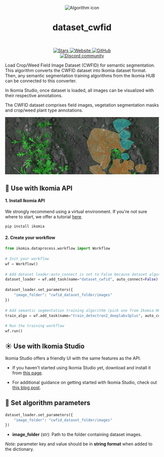 <div align="center">
  <img src="https://raw.githubusercontent.com/Ikomia-hub/dataset_cwfid/main/icons/cwfid.png" alt="Algorithm icon">
  <h1 align="center">dataset_cwfid</h1>
</div>
<br />
<p align="center">
    <a href="https://github.com/Ikomia-hub/dataset_cwfid">
        <img alt="Stars" src="https://img.shields.io/github/stars/Ikomia-hub/dataset_cwfid">
    </a>
    <a href="https://app.ikomia.ai/hub/">
        <img alt="Website" src="https://img.shields.io/website/http/app.ikomia.ai/en.svg?down_color=red&down_message=offline&up_message=online">
    </a>
    <a href="https://github.com/Ikomia-hub/dataset_cwfid/blob/main/LICENSE.md">
        <img alt="GitHub" src="https://img.shields.io/github/license/Ikomia-hub/dataset_cwfid.svg?color=blue">
    </a>    
    <br>
    <a href="https://discord.com/invite/82Tnw9UGGc">
        <img alt="Discord community" src="https://img.shields.io/badge/Discord-white?style=social&logo=discord">
    </a> 
</p>

Load Crop/Weed Field Image Dataset (CWFID) for semantic segmentation. This algorithm converts the CWFID dataset into Ikomia dataset format. Then, any semantic segmentation training algorithms from the Ikomia HUB can be connected to this converter. 

In Ikomia Studio, once dataset is loaded, all images can be visualized with their respective annotations.

The CWFID dataset comprises field images, vegetation segmentation masks and crop/weed plant type annotations.

![Image example](https://raw.githubusercontent.com/Ikomia-hub/dataset_cwfid/main/icons/example.jpg)

## :rocket: Use with Ikomia API

#### 1. Install Ikomia API

We strongly recommend using a virtual environment. If you're not sure where to start, we offer a tutorial [here](https://www.ikomia.ai/blog/a-step-by-step-guide-to-creating-virtual-environments-in-python).

```sh
pip install ikomia
```

#### 2. Create your workflow

```python
from ikomia.dataprocess.workflow import Workflow

# Init your workflow
wf = Workflow()

# Add dataset loader:auto_connect is set to False because dataset algorithms don't have any input
dataset_loader = wf.add_task(name="dataset_cwfid", auto_connect=False)

dataset_loader.set_parameters({
    "image_folder": "cwfid_dataset_folder/images"
})

# Add semantic segmentation training algorithm (pick one from Ikomia HUB)
train_algo = wf.add_task(name="train_detectron2_deeplabv3plus", auto_connect=True)

# Run the training workflow
wf.run()
```

## :sunny: Use with Ikomia Studio

Ikomia Studio offers a friendly UI with the same features as the API.

- If you haven't started using Ikomia Studio yet, download and install it from [this page](https://www.ikomia.ai/studio).

- For additional guidance on getting started with Ikomia Studio, check out [this blog post](https://www.ikomia.ai/blog/how-to-get-started-with-ikomia-studio).

## :pencil: Set algorithm parameters

```python
dataset_loader.set_parameters({
    "image_folder": "cwfid_dataset_folder/images"
})
```

- **image_folder** (str): Path to the folder containing dataset images.

*Note*: parameter key and value should be in **string format** when added to the dictionary.
